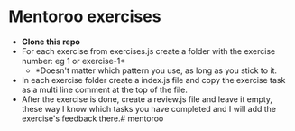 # Mentoroo exercises


 - **Clone this repo**
 - For each exercise from exercises.js create a folder with the exercise number: eg 1 or exercise-1*
	- *Doesn't matter which pattern you use, as long as you stick to it.
- In each exercise folder create a index.js file and copy the exercise task as a multi line comment at the top of the file.
- After the exercise is done, create a review.js file and leave it empty, these way I know which tasks you have completed and I will add the exercise's feedback there.# mentoroo
